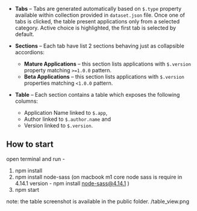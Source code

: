 * **Tabs** – Tabs are generated automatically based on `$.type` property available within collection provided in `dataset.json` file. Once one of tabs is clicked, the table present applications only from a selected category. Active choice is highlighted, the first tab is selected by default.

* **Sections** – Each tab have list 2 sections behaving just as collapsible accordions:

  * **Mature Applications** – this section lists applications with `$.version` property matching  `>=1.0.0` pattern.
  * **Beta Applications** – this section lists applications with `$.version` properties matching  `<1.0.0` pattern.

* **Table** – Each section contains a table which exposes the following columns:

  * Application Name linked to `$.app`,
  * Author linked to `$.author.name` and
  * Version linked to `$.version`.


## How to start

open terminal and run - 
1. npm install
2. npm install node-sass (on macbook m1 core node sass is require in 4.14.1 version - npm install node-sass@4.14.1 )
3. npm start

note: the table screenshot is available in the public folder. /table_view.png